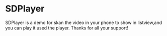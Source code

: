 # SDPlayer
SDPlayer is a demo for skan the video in your phone to show in listview,and you can play it used the player.
Thanks for all your support!
